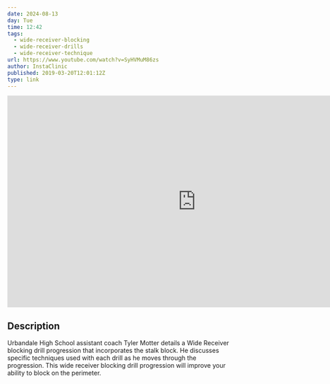 ```yaml
---
date: 2024-08-13
day: Tue
time: 12:42
tags:
  - wide-receiver-blocking
  - wide-receiver-drills
  - wide-receiver-technique
url: https://www.youtube.com/watch?v=SyHVMuM86zs
author: InstaClinic
published: 2019-03-20T12:01:12Z
type: link
---
```


<iframe width="854" height="480" src="https://www.youtube.com/embed/SyHVMuM86zs" frameborder="0" allowfullscreen></iframe>

## Description
Urbandale High School assistant coach Tyler Motter details a Wide Receiver blocking drill progression that incorporates the stalk block. He discusses specific techniques used with each drill as he moves through the progression. This wide receiver blocking drill progression will improve your ability to block on the perimeter.